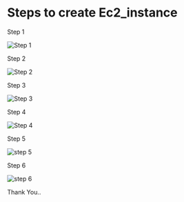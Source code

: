 # Steps to create Ec2_instance

Step 1

![Step 1](https://user-images.githubusercontent.com/123372740/226306046-bfd5d6e7-72c0-4102-b540-6cfbb962af57.jpg)

Step 2

![Step 2](https://user-images.githubusercontent.com/123372740/226307548-67397968-9cbc-49b7-969d-fcc7512ca904.jpg)

Step 3

![Step 3](https://user-images.githubusercontent.com/123372740/226307607-7933c2d5-b0cd-4868-bcf7-e21493f4f610.jpg)

Step 4

![Step 4](https://user-images.githubusercontent.com/123372740/226307672-fddebc26-c61e-46eb-a20d-f34f934c11d7.jpg)

Step 5

![step 5](https://user-images.githubusercontent.com/123372740/226307716-dfb1b9dc-28fc-4bc1-a171-9903a8e9bb84.jpg)

Step 6

![step 6](https://user-images.githubusercontent.com/123372740/226307752-32985609-4215-49f2-be6c-d7c76bcf3917.jpg)

Thank You..
